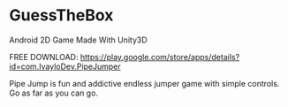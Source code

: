 # GuessTheBox
Android 2D Game Made With Unity3D

FREE DOWNLOAD: https://play.google.com/store/apps/details?id=com.IvayloDev.PipeJumper

Pipe Jump is fun and addictive endless jumper game with simple controls. Go as far as you can go. 

